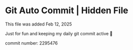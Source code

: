 # Git Auto Commit | Hidden File

This file was added Feb 12, 2025

Just for fun and keeping my daily git commit active 🤪

commit number: 2295476
